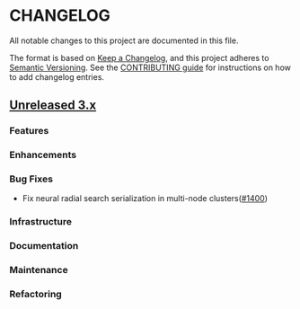 # CHANGELOG
All notable changes to this project are documented in this file.

The format is based on [Keep a Changelog](https://keepachangelog.com/en/1.0.0/), and this project adheres to [Semantic Versioning](https://semver.org/spec/v2.0.0.html). See the [CONTRIBUTING guide](./CONTRIBUTING.md#Changelog) for instructions on how to add changelog entries.

## [Unreleased 3.x](https://github.com/opensearch-project/neural-search/compare/main...HEAD)

### Features

### Enhancements

### Bug Fixes
- Fix neural radial search serialization in multi-node clusters([#1400](https://github.com/opensearch-project/neural-search/pull/1400))

### Infrastructure

### Documentation

### Maintenance

### Refactoring
